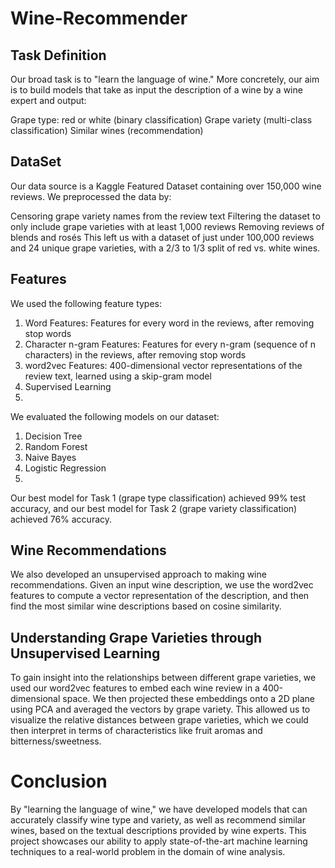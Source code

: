 # Wine-Recommender

## Task Definition
Our broad task is to "learn the language of wine." More concretely, our aim is to build models that take as input the description of a wine by a wine expert and output:

Grape type: red or white (binary classification)
Grape variety (multi-class classification)
Similar wines (recommendation)
## DataSet
Our data source is a Kaggle Featured Dataset containing over 150,000 wine reviews. We preprocessed the data by:

Censoring grape variety names from the review text
Filtering the dataset to only include grape varieties with at least 1,000 reviews
Removing reviews of blends and rosés
This left us with a dataset of just under 100,000 reviews and 24 unique grape varieties, with a 2/3 to 1/3 split of red vs. white wines.

## Features
We used the following feature types:

1. Word Features: Features for every word in the reviews, after removing stop words
2. Character n-gram Features: Features for every n-gram (sequence of n characters) in the reviews, after removing stop words
3. word2vec Features: 400-dimensional vector representations of the review text, learned using a skip-gram model
4. Supervised Learning
5. 
We evaluated the following models on our dataset:

1. Decision Tree
2. Random Forest
3. Naive Bayes
4. Logistic Regression
5. 
Our best model for Task 1 (grape type classification) achieved 99% test accuracy, and our best model for Task 2 (grape variety classification) achieved 76% accuracy.

## Wine Recommendations
We also developed an unsupervised approach to making wine recommendations. Given an input wine description, we use the word2vec features to compute a vector representation of the description, and then find the most similar wine descriptions based on cosine similarity.

## Understanding Grape Varieties through Unsupervised Learning
To gain insight into the relationships between different grape varieties, we used our word2vec features to embed each wine review in a 400-dimensional space. We then projected these embeddings onto a 2D plane using PCA and averaged the vectors by grape variety. This allowed us to visualize the relative distances between grape varieties, which we could then interpret in terms of characteristics like fruit aromas and bitterness/sweetness.

# Conclusion
By "learning the language of wine," we have developed models that can accurately classify wine type and variety, as well as recommend similar wines, based on the textual descriptions provided by wine experts. This project showcases our ability to apply state-of-the-art machine learning techniques to a real-world problem in the domain of wine analysis.
